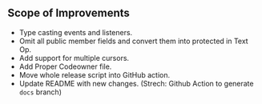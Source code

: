 ## Scope of Improvements

* Type casting events and listeners.
* Omit all public member fields and convert them into protected in Text Op.
* Add support for multiple cursors.
* Add Proper Codeowner file.
* Move whole release script into GitHub action.
* Update README with new changes. (Strech: Github Action to generate `docs` branch)
